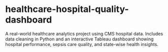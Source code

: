 # healthcare-hospital-quality-dashboard
A real-world healthcare analytics project using CMS hospital data. Includes data cleaning in Python and an interactive Tableau dashboard showing hospital performance, sepsis care quality, and state-wise health insights.
